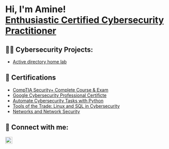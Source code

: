 <h1>Hi, I'm Amine! <br/><a  <a href="www.linkedin.com/in/mohamedelaminegherabi/">Enthusiastic Certified Cybersecurity Practitioner</a>

<h2>👨‍💻 Cybersecurity Projects:</h2>

- [Active directory home lab](https://github.com/joshmadakor1/Algorithms-Practice)


<h2>📜 Certifications</h2>

- [CompTIA Security+ Complete Course & Exam](https://www.udemy.com/certificate/UC-64a0ce58-78a6-4bdf-9298-ee148e8b049e/)
- [Google Cybersecurity Professional Certificte](https://coursera.org/share/c0eebc3ed1c73018433d0530b88685d6)
- [Automate Cybersecurity Tasks with Python](https://coursera.org/share/7453b004462702831411c9d62516175b)
- [Tools of the Trade: Linux and SQL in Cybersecurity](https://coursera.org/share/3cf618d01aa7507240be2ed61f35afd6)
- [Networks and Network Security](https://coursera.org/share/eee14e4de91855d7fe7e9ac4bd7a6223)

<h2> 🤳 Connect with me:</h2>

[<img align="left" alt="JoshMadakor | LinkedIn" width="22px" src="https://cdn.jsdelivr.net/npm/simple-icons@v3/icons/linkedin.svg" />][linkedin]

[linkedin]: https://linkedin.com/in/mohamedelaminegherabi

<!--
**joshmadakor1/joshmadakor1** is a ✨ _special_ ✨ repository because its `README.md` (this file) appears on your GitHub profile.

Here are some ideas to get you started:

- 🔭 I’m currently working on ...
- 🌱 I’m currently learning ...
- 👯 I’m looking to collaborate on ...
- 🤔 I’m looking for help with ...
- 💬 Ask me about ...
- 📫 How to reach me: ...
- 😄 Pronouns: ...
- ⚡ Fun fact: ...
-->

